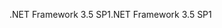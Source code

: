 <span data-ttu-id="594e4-101">.NET Framework 3.5 SP1</span><span class="sxs-lookup"><span data-stu-id="594e4-101">.NET Framework 3.5 SP1</span></span>
